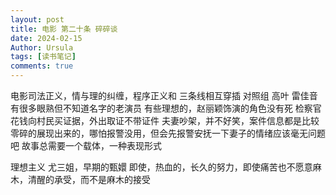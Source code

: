 ```yaml
---
layout: post
title: 电影 第二十条 碎碎谈
date: 2024-02-15
Author: Ursula 
tags: [读书笔记]
comments: true
--- 
```


电影司法正义，情与理的纠缠，程序正义和
三条线相互穿插
对照组
高叶
雷佳音
有很多眼熟但不知道名字的老演员
有些理想的，赵丽颖饰演的角色没有死
检察官花钱向村民买证据，外出取证不带证件
夫妻吵架，并不好笑，案件信息都是比较零碎的展现出来的，哪怕报警没用，但会先报警安抚一下妻子的情绪应该毫无问题吧
故事总需要一个载体，一种表现形式

理想主义
尤三姐，早期的甄嬛
即使，热血的，长久的努力，即使痛苦也不愿意麻木，清醒的承受，而不是麻木的接受
